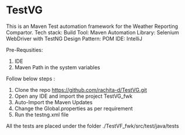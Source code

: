 # TestVG


This is an Maven Test automation framework for the Weather Reporting Compartor. 
Tech stack:
Build Tool: Maven
Automation Library: Selenium WebDriver with TestNG
Design Pattern: POM
IDE: IntelliJ

Pre-Requsities:
1. IDE 
2. Maven Path in the system variables

Follow below steps :
1. Clone the repo https://github.com/rachita-d/TestVG.git 
2. Open any IDE and import the project TestVG_fwk
3. Auto-Import the Maven Updates
4. Change the Global.properties as per requirement
5. Run the testng.xml file

All the tests are placed under the folder ./TestVF_fwk/src/test/java/tests



 
